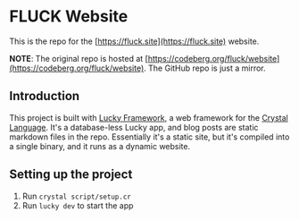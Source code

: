 # FLUCK Website

This is the repo for the [https://fluck.site](https://fluck.site) website.

**NOTE**: The original repo is hosted at
[https://codeberg.org/fluck/website](https://codeberg.org/fluck/website). The
GitHub repo is just a mirror.

## Introduction

This project is built with [Lucky Framework](https://luckyframework.org/), a
web framework for the [Crystal Language](https://crystal-lang.org/). It's a
database-less Lucky app, and blog posts are static markdown files in the repo.
Essentially it's a static site, but it's compiled into a single binary, and it
runs as a dynamic website.

## Setting up the project

1. Run `crystal script/setup.cr`
1. Run `lucky dev` to start the app
